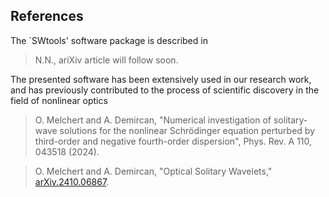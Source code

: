 ## References


The `SWtools' software package is described in 

> N.N., ariXiv article will follow soon. 

The presented software has been extensively used in our research work, and has
previously contributed to the process of scientific discovery in the field of
nonlinear optics

> O. Melchert and A. Demircan, "Numerical investigation of solitary-wave solutions for the nonlinear Schrödinger equation perturbed by third-order and negative fourth-order dispersion", Phys. Rev. A 110, 043518 (2024). 

> O. Melchert and A. Demircan, "Optical Solitary Wavelets," [arXiv.2410.06867](https://doi.org/10.48550/arXiv.2410.06867).

